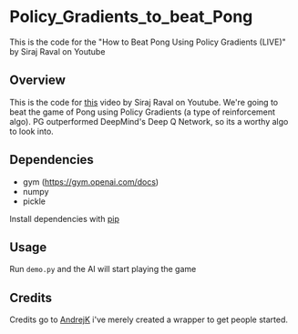 # Policy_Gradients_to_beat_Pong
This is the code for the "How to Beat Pong Using Policy Gradients (LIVE)" by Siraj Raval on Youtube

## Overview

This is the code for [this](https://www.youtube.com/watch?v=PDbXPBwOavc) video by Siraj Raval on Youtube. We're going to beat the game of Pong using Policy Gradients (a type of reinforcement algo). PG outperformed DeepMind's Deep Q Network, so its a worthy algo to look into. 

## Dependencies

* gym (https://gym.openai.com/docs)
* numpy 
* pickle

Install dependencies with [pip](https://pip.pypa.io/en/stable/installing/)

## Usage

Run `demo.py` and the AI will start playing the game

## Credits

Credits go to [AndrejK](https://github.com/karpathy) i've merely created a wrapper to get people started.
